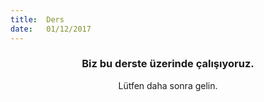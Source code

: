 ```yaml
---
title:  Ders
date:   01/12/2017
---
```


### <center>Biz bu derste üzerinde çalışıyoruz.</center>
<center>Lütfen daha sonra gelin.</center>